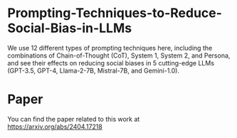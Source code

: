# Prompting-Techniques-to-Reduce-Social-Bias-in-LLMs

We use 12 different types of prompting techniques here, including the combinations of Chain-of-Thought (CoT), System 1, System 2, and Persona, and see their effects on reducing social biases in 5 cutting-edge LLMs (GPT-3.5, GPT-4, Llama-2-7B, Mistral-7B, and Gemini-1.0).

# Paper
You can find the paper related to this work at https://arxiv.org/abs/2404.17218
